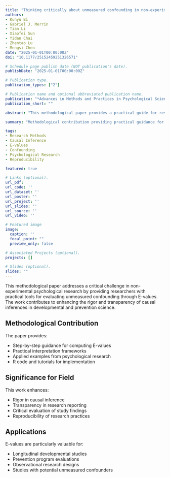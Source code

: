 ```yaml
---
title: "Thinking critically about unmeasured confounding in non-experimental psychological research: A practical guide to computing and interpreting E-value"
authors:
- Kunyu Bi
- Gabriel J. Merrin
- Tian Li
- Xiaofei Sun
- Yidan Chai
- Zhentao Lu
- Mengsi Chen
date: "2025-01-01T00:00:00Z"
doi: "10.1177/25152459251326571"

# Schedule page publish date (NOT publication's date).
publishDate: "2025-01-01T00:00:00Z"

# Publication type.
publication_types: ["2"]

# Publication name and optional abbreviated publication name.
publication: "*Advances in Methods and Practices in Psychological Science*"
publication_short: ""

abstract: "This methodological paper provides a practical guide for researchers to critically evaluate unmeasured confounding in non-experimental psychological research through the computation and interpretation of E-values, enhancing the rigor of causal inferences."

summary: "Methodological contribution providing practical guidance for evaluating unmeasured confounding using E-values in psychological research."

tags:
- Research Methods
- Causal Inference
- E-values
- Confounding
- Psychological Research
- Reproducibility

featured: true

# Links (optional).
url_pdf: 
url_code: ''
url_dataset: ''
url_poster: ''
url_project: ''
url_slides: ''
url_source: ''
url_video: ''

# Featured image
image:
  caption: ''
  focal_point: ""
  preview_only: false

# Associated Projects (optional).
projects: []

# Slides (optional).
slides: ""
---
```


This methodological paper addresses a critical challenge in non-experimental psychological research by providing researchers with practical tools for evaluating unmeasured confounding through E-values. The work contributes to enhancing the rigor and transparency of causal inferences in developmental and prevention science.

## Methodological Contribution

The paper provides:
- Step-by-step guidance for computing E-values
- Practical interpretation frameworks
- Applied examples from psychological research
- R code and tutorials for implementation

## Significance for Field

This work enhances:
- Rigor in causal inference
- Transparency in research reporting
- Critical evaluation of study findings
- Reproducibility of research practices

## Applications

E-values are particularly valuable for:
- Longitudinal developmental studies
- Prevention program evaluations
- Observational research designs
- Studies with potential unmeasured confounders